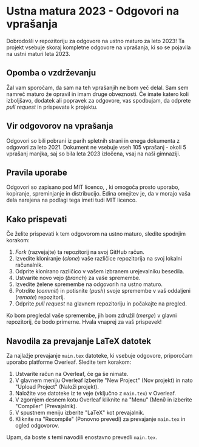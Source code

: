 # Ustna matura 2023 - Odgovori na vprašanja

Dobrodošli v repozitoriju za odgovore na ustno maturo za leto 2023! Ta projekt vsebuje skoraj kompletne odgovore na vprašanja, ki so se pojavila na ustni maturi leta 2023. 

## Opomba o vzdrževanju

Žal vam sporočam, da sam na teh vprašanjih ne bom več delal. Sam sem namreč maturo že opravil in imam druge obveznosti. Če imate katero koli izboljšavo, dodatek ali popravek za odgovore, vas spodbujam, da odprete *pull request* in prispevate k projektu. 

## Vir odgovorov na vprašanja

Odgovori so bili pobrani iz parih spletnih strani in enega dokumenta z odgovori za leto 2021. Dokument ne vsebuje vseh 105 vprašanj - okoli 5 vprašanj manjka, saj so bila leta 2023 izločena, vsaj na naši gimnaziji. 

## Pravila uporabe

Odgovori so zapisano pod MIT licenco, , ki omogoča prosto uporabo, kopiranje, spreminjanje in distribucijo. Edina omejitev je, da v morajo vaša dela narejena na podlagi tega imeti tudi MIT licenco. 

## Kako prispevati

Če želite prispevati k tem odgovorom na ustno maturo, sledite spodnjim korakom:

1. *Fork* (razvejajte) ta repozitorij na svoj GitHub račun.
2. Izvedite kloniranje (*clone*) vaše različice repozitorija na svoj lokalni računalnik.
3. Odprite klonirano različico v vašem izbranem urejevalniku besedila.
4. Ustvarite novo vejo (*branch*) za vaše spremembe.
5. Izvedite želene spremembe na odgovorih na ustno maturo.
6. Potrdite (*commit*) in potisnite (*push*) svoje spremembe v vaš oddaljeni (*remote*) repozitorij.
7. Odprite *pull request* na glavnem repozitoriju in počakajte na pregled.

Ko bom pregledal vaše spremembe, jih bom združil (*merge*) v glavni repozitorij, če bodo primerne. Hvala vnaprej za vaš prispevek!

## Navodila za prevajanje LaTeX datotek

Za najlažje prevajanje `main.tex` datoteke, ki vsebuje odgovore, priporočam uporabo platforme Overleaf. Sledite tem korakom:

1. Ustvarite račun na Overleaf, če ga še nimate.
2. V glavnem meniju Overleaf izberite "New Project" (Nov projekt) in nato "Upload Project" (Naloži projekt).
3. Naložite vse datoteke iz te veje (vključno z `main.tex`) v Overleaf.
4. V zgornjem desnem kotu Overleaf kliknite na "Menu" (Meni) in izberite "Compiler" (Prevajalnik).
5. V spustnem meniju izberite "LaTeX" kot prevajalnik.
6. Kliknite na "Recompile" (Ponovno prevedi) za prevajanje `main.tex` in ogled odgovorov.

Upam, da boste s temi navodili enostavno prevedli `main.tex`.
